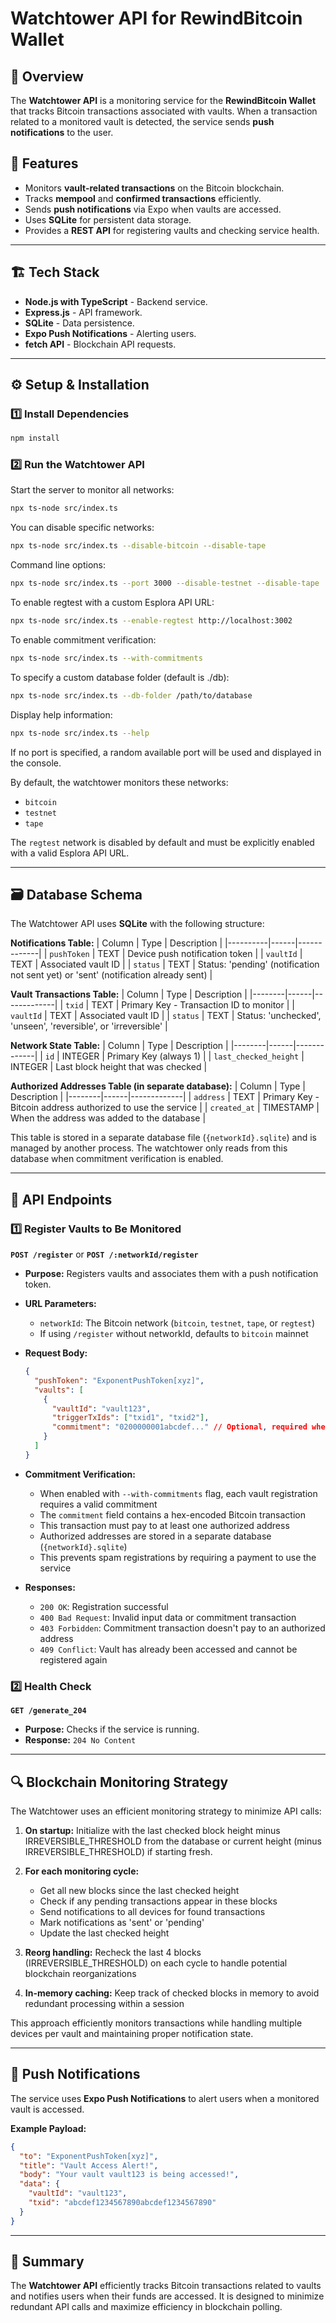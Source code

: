 # Watchtower API for RewindBitcoin Wallet

## 📌 Overview

The **Watchtower API** is a monitoring service for the **RewindBitcoin Wallet**
that tracks Bitcoin transactions associated with vaults. When a transaction
related to a monitored vault is detected, the service sends **push notifications**
to the user.

## 🚀 Features

- Monitors **vault-related transactions** on the Bitcoin blockchain.
- Tracks **mempool** and **confirmed transactions** efficiently.
- Sends **push notifications** via Expo when vaults are accessed.
- Uses **SQLite** for persistent data storage.
- Provides a **REST API** for registering vaults and checking service health.

---

## 🏗 Tech Stack

- **Node.js with TypeScript** - Backend service.
- **Express.js** - API framework.
- **SQLite** - Data persistence.
- **Expo Push Notifications** - Alerting users.
- **fetch API** - Blockchain API requests.

---

## ⚙️ Setup & Installation

### 1️⃣ Install Dependencies

```bash
npm install
```

### 2️⃣ Run the Watchtower API

Start the server to monitor all networks:

```bash
npx ts-node src/index.ts
```

You can disable specific networks:

```bash
npx ts-node src/index.ts --disable-bitcoin --disable-tape
```

Command line options:

```bash
npx ts-node src/index.ts --port 3000 --disable-testnet --disable-tape
```

To enable regtest with a custom Esplora API URL:

```bash
npx ts-node src/index.ts --enable-regtest http://localhost:3002
```

To enable commitment verification:

```bash
npx ts-node src/index.ts --with-commitments
```

To specify a custom database folder (default is ./db):

```bash
npx ts-node src/index.ts --db-folder /path/to/database
```

Display help information:

```bash
npx ts-node src/index.ts --help
```

If no port is specified, a random available port will be used and displayed in
the console.

By default, the watchtower monitors these networks:

- `bitcoin`
- `testnet`
- `tape`

The `regtest` network is disabled by default and must be explicitly enabled with a valid Esplora API URL.

---

## 🗃 Database Schema

The Watchtower API uses **SQLite** with the following structure:

**Notifications Table:**
| Column | Type | Description |
|----------|------|-------------|
| `pushToken` | TEXT | Device push notification token |
| `vaultId` | TEXT | Associated vault ID |
| `status` | TEXT | Status: 'pending' (notification not sent yet) or 'sent' (notification already sent) |

**Vault Transactions Table:**
| Column | Type | Description |
|--------|------|-------------|
| `txid` | TEXT | Primary Key - Transaction ID to monitor |
| `vaultId` | TEXT | Associated vault ID |
| `status` | TEXT | Status: 'unchecked', 'unseen', 'reversible', or 'irreversible' |

**Network State Table:**
| Column | Type | Description |
|--------|------|-------------|
| `id` | INTEGER | Primary Key (always 1) |
| `last_checked_height` | INTEGER | Last block height that was checked |

**Authorized Addresses Table (in separate database):**
| Column | Type | Description |
|--------|------|-------------|
| `address` | TEXT | Primary Key - Bitcoin address authorized to use the service |
| `created_at` | TIMESTAMP | When the address was added to the database |

This table is stored in a separate database file (`{networkId}.sqlite`) and is managed by another process. The watchtower only reads from this database when commitment verification is enabled.

---

## 📡 API Endpoints

### **1️⃣ Register Vaults to Be Monitored**

**`POST /register`** or **`POST /:networkId/register`**

- **Purpose:** Registers vaults and associates them with a push notification token.
- **URL Parameters:**
  - `networkId`: The Bitcoin network (`bitcoin`, `testnet`, `tape`, or `regtest`)
  - If using `/register` without networkId, defaults to `bitcoin` mainnet
- **Request Body:**

  ```json
  {
    "pushToken": "ExponentPushToken[xyz]",
    "vaults": [
      {
        "vaultId": "vault123",
        "triggerTxIds": ["txid1", "txid2"],
        "commitment": "0200000001abcdef..." // Optional, required when --with-commitments is enabled
      }
    ]
  }
  ```

- **Commitment Verification:**
  - When enabled with `--with-commitments` flag, each vault registration requires a valid commitment
  - The `commitment` field contains a hex-encoded Bitcoin transaction
  - This transaction must pay to at least one authorized address
  - Authorized addresses are stored in a separate database (`{networkId}.sqlite`)
  - This prevents spam registrations by requiring a payment to use the service

- **Responses:**
  - `200 OK`: Registration successful
  - `400 Bad Request`: Invalid input data or commitment transaction
  - `403 Forbidden`: Commitment transaction doesn't pay to an authorized address
  - `409 Conflict`: Vault has already been accessed and cannot be registered again

### **2️⃣ Health Check**

**`GET /generate_204`**

- **Purpose:** Checks if the service is running.
- **Response:** `204 No Content`

---

## 🔍 Blockchain Monitoring Strategy

The Watchtower uses an efficient monitoring strategy to minimize API calls:

1. **On startup:** Initialize with the last checked block height minus
   IRREVERSIBLE_THRESHOLD from the database or current height (minus
   IRREVERSIBLE_THRESHOLD) if starting fresh.

2. **For each monitoring cycle:**
   - Get all new blocks since the last checked height
   - Check if any pending transactions appear in these blocks
   - Send notifications to all devices for found transactions
   - Mark notifications as 'sent' or 'pending'
   - Update the last checked height

3. **Reorg handling:** Recheck the last 4 blocks (IRREVERSIBLE_THRESHOLD) on each
   cycle to handle potential blockchain reorganizations

4. **In-memory caching:** Keep track of checked blocks in memory to avoid
   redundant processing within a session

This approach efficiently monitors transactions while handling multiple devices
per vault and maintaining proper notification state.

---

## 📩 Push Notifications

The service uses **Expo Push Notifications** to alert users when a monitored
vault is accessed.

**Example Payload:**

```json
{
  "to": "ExponentPushToken[xyz]",
  "title": "Vault Access Alert!",
  "body": "Your vault vault123 is being accessed!",
  "data": { 
    "vaultId": "vault123",
    "txid": "abcdef1234567890abcdef1234567890"
  }
}
```

---

## 🎯 Summary

The **Watchtower API** efficiently tracks Bitcoin transactions related to vaults
and notifies users when their funds are accessed. It is designed to minimize
redundant API calls and maximize efficiency in blockchain polling.
